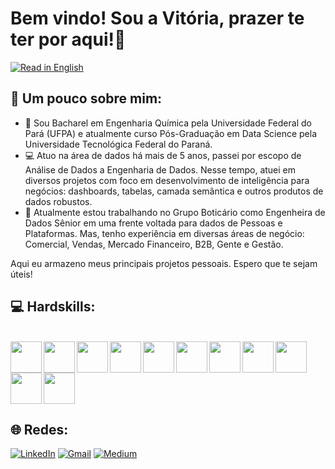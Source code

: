 # Bem vindo! Sou a Vitória, prazer te ter por aqui!👋

[![Read in English](https://img.shields.io/badge/Read%20in-English-blue)](READme_en.md)


## 💬 Um pouco sobre mim:

- 👷 Sou Bacharel em Engenharia Química pela Universidade Federal do Pará (UFPA) e atualmente curso Pós-Graduação em Data Science pela Universidade Tecnológica Federal do Paraná.
- 💻 Atuo na área de dados há mais de 5 anos, passei por escopo de Análise de Dados a Engenharia de Dados. Nesse tempo, atuei em diversos projetos com foco em desenvolvimento de inteligência para negócios: dashboards, tabelas, camada semântica e outros produtos de dados robustos. 
- 🔭 Atualmente estou trabalhando no Grupo Boticário como Engenheira de Dados Sênior em uma frente voltada para dados de Pessoas e Plataformas. Mas, tenho experiência em diversas áreas de negócio: Comercial, Vendas, Mercado Financeiro, B2B, Gente e Gestão.

Aqui eu armazeno meus principais projetos pessoais. Espero que te sejam úteis!

## 💻 Hardskills: 

<div style="display: inline_block"><br>

<div align = "left">
<img src="https://github.com/vitcuellar/VitCuellar/assets/146594135/9b198e07-2ddc-418c-85b3-9bf1bf68493e" width="50px" /
<div align = "left">
<img src="https://github.com/vitcuellar/VitCuellar/assets/146594135/156c04c3-b9bb-4fe6-a1d5-eb7d18ee54a0" width="50px" /
<div align = "left">
<img src="https://github.com/vitcuellar/VitCuellar/assets/146594135/c82b784a-7469-462b-887b-96ba14022015" width="50px" /
<div align = "left">
<img src="https://github.com/vitcuellar/VitCuellar/assets/146594135/27d53371-29e4-4ce0-b651-bb2485ca61cc" width="50px" /
<div align = "left">
<img src="https://github.com/vitcuellar/VitCuellar/assets/146594135/1d3af1f1-def7-47c8-8b16-c0917e34ff6b" width="50px" /
<div align = "left">
<img src="https://cdn.jsdelivr.net/gh/devicons/devicon/icons/mysql/mysql-original-wordmark.svg" width="50px" /
<div align = "left">
<img src="https://www.vectorlogo.zone/logos/google_cloud/google_cloud-ar21.svg" width="50px"/
<div align = "left">
<img src="https://icon.icepanel.io/Technology/svg/Apache-Airflow.svg" width="50px"/ 
<div align = "left">
<img src="https://www.svgrepo.com/show/489281/api.svg" width="50px"/
<div align = "left">
<img src="https://www.svgrepo.com/show/512317/github-142.svg" width="50px"/
<div align = "left">
<img src="https://www.svgrepo.com/show/452129/vs-code.svg" width="50px"/ >

## 🌐 Redes: 

[![LinkedIn](https://custom-icon-badges.demolab.com/badge/LinkedIn-0A66C2?logo=linkedin-white&logoColor=fff)](https://www.linkedin.com/in/vitoria-cuellar/)
[![Gmail](https://img.shields.io/badge/Gmail-D14836?logo=gmail&logoColor=white)](mailto:vialmeidacuellar@gmail.com)
[![Medium](https://img.shields.io/badge/Medium-%23000000.svg?logo=medium&logoColor=white)](https://medium.com/@vialmeidacuellar)


